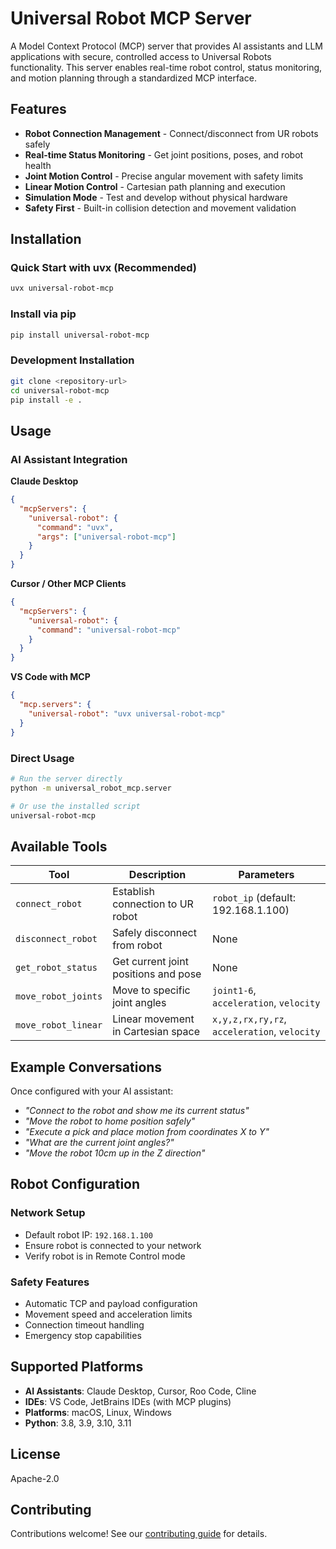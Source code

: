 # Universal Robot MCP Server

A Model Context Protocol (MCP) server that provides AI assistants and LLM applications with secure, controlled access to Universal Robots functionality. This server enables real-time robot control, status monitoring, and motion planning through a standardized MCP interface.

## Features

- **Robot Connection Management** - Connect/disconnect from UR robots safely
- **Real-time Status Monitoring** - Get joint positions, poses, and robot health
- **Joint Motion Control** - Precise angular movement with safety limits
- **Linear Motion Control** - Cartesian path planning and execution
- **Simulation Mode** - Test and develop without physical hardware
- **Safety First** - Built-in collision detection and movement validation

## Installation

### Quick Start with uvx (Recommended)
```bash
uvx universal-robot-mcp
```

### Install via pip
```bash
pip install universal-robot-mcp
```

### Development Installation
```bash
git clone <repository-url>
cd universal-robot-mcp
pip install -e .
```

## Usage

### AI Assistant Integration

**Claude Desktop**
```json
{
  "mcpServers": {
    "universal-robot": {
      "command": "uvx",
      "args": ["universal-robot-mcp"]
    }
  }
}
```

**Cursor / Other MCP Clients**
```json
{
  "mcpServers": {
    "universal-robot": {
      "command": "universal-robot-mcp"
    }
  }
}
```

**VS Code with MCP**
```json
{
  "mcp.servers": {
    "universal-robot": "uvx universal-robot-mcp"
  }
}
```

### Direct Usage
```bash
# Run the server directly
python -m universal_robot_mcp.server

# Or use the installed script
universal-robot-mcp
```

## Available Tools

| Tool | Description | Parameters |
|------|-------------|------------|
| `connect_robot` | Establish connection to UR robot | `robot_ip` (default: 192.168.1.100) |
| `disconnect_robot` | Safely disconnect from robot | None |
| `get_robot_status` | Get current joint positions and pose | None |
| `move_robot_joints` | Move to specific joint angles | `joint1-6`, `acceleration`, `velocity` |
| `move_robot_linear` | Linear movement in Cartesian space | `x,y,z,rx,ry,rz`, `acceleration`, `velocity` |

## Example Conversations

Once configured with your AI assistant:

- *"Connect to the robot and show me its current status"*
- *"Move the robot to home position safely"*  
- *"Execute a pick and place motion from coordinates X to Y"*
- *"What are the current joint angles?"*
- *"Move the robot 10cm up in the Z direction"*

## Robot Configuration

### Network Setup
- Default robot IP: `192.168.1.100`
- Ensure robot is connected to your network
- Verify robot is in Remote Control mode

### Safety Features
- Automatic TCP and payload configuration
- Movement speed and acceleration limits
- Connection timeout handling
- Emergency stop capabilities

## Supported Platforms

- **AI Assistants**: Claude Desktop, Cursor, Roo Code, Cline
- **IDEs**: VS Code, JetBrains IDEs (with MCP plugins)
- **Platforms**: macOS, Linux, Windows
- **Python**: 3.8, 3.9, 3.10, 3.11

## License

Apache-2.0

## Contributing

Contributions welcome! See our [contributing guide](CONTRIBUTING.md) for details.
